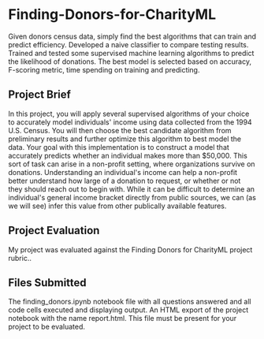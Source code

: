 # Finding-Donors-for-CharityML

Given donors census data, simply find the best algorithms that can train and predict efficiency. Developed a naive classifier to compare testing results. Trained and tested some supervised machine learning algorithms to predict the likelihood of donations. The best model is selected based on accuracy, F-scoring metric, time spending on training and predicting.

## Project Brief
In this project, you will apply several supervised algorithms of your choice to accurately model individuals' income using data collected from the 1994 U.S. Census. You will then choose the best candidate algorithm from preliminary results and further optimize this algorithm to best model the data. Your goal with this implementation is to construct a model that accurately predicts whether an individual makes more than $50,000. This sort of task can arise in a non-profit setting, where organizations survive on donations. Understanding an individual's income can help a non-profit better understand how large of a donation to request, or whether or not they should reach out to begin with. While it can be difficult to determine an individual's general income bracket directly from public sources, we can (as we will see) infer this value from other publically available features.

## Project Evaluation
My project was evaluated against the Finding Donors for CharityML project rubric..

## Files Submitted
The finding_donors.ipynb notebook file with all questions answered and all code cells executed and displaying output.
An HTML export of the project notebook with the name report.html. This file must be present for your project to be evaluated.

